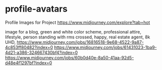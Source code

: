 # profile-avatars
Profile Images for Project
https://www.midjourney.com/explore?tab=hot


image for a blog, green and white color scheme, professional attire, lifestyle, person standing with rms crossed, happy, real estate agent, 8k UHD,
https://www.midjourney.com/jobs/16816518-9e68-4522-9a87-4c853ff80482?index=0
https://www.midjourney.com/jobs/61431023-1ba9-4d21-a386-324667430bf4?index=0
https://www.midjourney.com/jobs/60b0d40e-8a50-41aa-92d5-d48e4f1297bf?index=0

